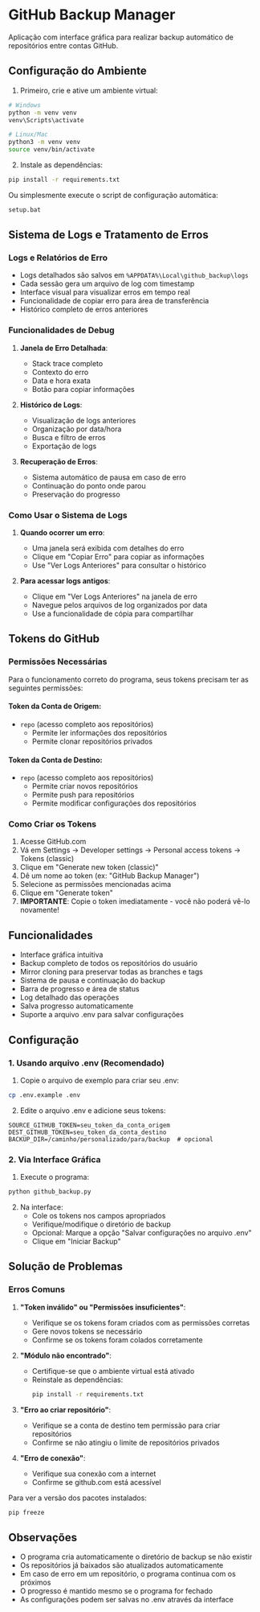 # GitHub Backup Manager

Aplicação com interface gráfica para realizar backup automático de repositórios entre contas GitHub.

## Configuração do Ambiente

1. Primeiro, crie e ative um ambiente virtual:

```bash
# Windows
python -m venv venv
venv\Scripts\activate

# Linux/Mac
python3 -m venv venv
source venv/bin/activate
```

2. Instale as dependências:
```bash
pip install -r requirements.txt
```

Ou simplesmente execute o script de configuração automática:
```bash
setup.bat
```

## Sistema de Logs e Tratamento de Erros

### Logs e Relatórios de Erro
- Logs detalhados são salvos em `%APPDATA%\Local\github_backup\logs`
- Cada sessão gera um arquivo de log com timestamp
- Interface visual para visualizar erros em tempo real
- Funcionalidade de copiar erro para área de transferência
- Histórico completo de erros anteriores

### Funcionalidades de Debug
1. **Janela de Erro Detalhada**:
   - Stack trace completo
   - Contexto do erro
   - Data e hora exata
   - Botão para copiar informações

2. **Histórico de Logs**:
   - Visualização de logs anteriores
   - Organização por data/hora
   - Busca e filtro de erros
   - Exportação de logs

3. **Recuperação de Erros**:
   - Sistema automático de pausa em caso de erro
   - Continuação do ponto onde parou
   - Preservação do progresso

### Como Usar o Sistema de Logs

1. **Quando ocorrer um erro**:
   - Uma janela será exibida com detalhes do erro
   - Clique em "Copiar Erro" para copiar as informações
   - Use "Ver Logs Anteriores" para consultar o histórico

2. **Para acessar logs antigos**:
   - Clique em "Ver Logs Anteriores" na janela de erro
   - Navegue pelos arquivos de log organizados por data
   - Use a funcionalidade de cópia para compartilhar

## Tokens do GitHub

### Permissões Necessárias

Para o funcionamento correto do programa, seus tokens precisam ter as seguintes permissões:

#### Token da Conta de Origem:
- `repo` (acesso completo aos repositórios)
  - Permite ler informações dos repositórios
  - Permite clonar repositórios privados

#### Token da Conta de Destino:
- `repo` (acesso completo aos repositórios)
  - Permite criar novos repositórios
  - Permite push para repositórios
  - Permite modificar configurações dos repositórios

### Como Criar os Tokens

1. Acesse GitHub.com
2. Vá em Settings → Developer settings → Personal access tokens → Tokens (classic)
3. Clique em "Generate new token (classic)"
4. Dê um nome ao token (ex: "GitHub Backup Manager")
5. Selecione as permissões mencionadas acima
6. Clique em "Generate token"
7. **IMPORTANTE**: Copie o token imediatamente - você não poderá vê-lo novamente!

## Funcionalidades

- Interface gráfica intuitiva
- Backup completo de todos os repositórios do usuário
- Mirror cloning para preservar todas as branches e tags
- Sistema de pausa e continuação do backup
- Barra de progresso e área de status
- Log detalhado das operações
- Salva progresso automaticamente
- Suporte a arquivo .env para salvar configurações

## Configuração

### 1. Usando arquivo .env (Recomendado)

1. Copie o arquivo de exemplo para criar seu .env:
```bash
cp .env.example .env
```

2. Edite o arquivo .env e adicione seus tokens:
```
SOURCE_GITHUB_TOKEN=seu_token_da_conta_origem
DEST_GITHUB_TOKEN=seu_token_da_conta_destino
BACKUP_DIR=/caminho/personalizado/para/backup  # opcional
```

### 2. Via Interface Gráfica

1. Execute o programa:
```bash
python github_backup.py
```

2. Na interface:
   - Cole os tokens nos campos apropriados
   - Verifique/modifique o diretório de backup
   - Opcional: Marque a opção "Salvar configurações no arquivo .env"
   - Clique em "Iniciar Backup"

## Solução de Problemas

### Erros Comuns

1. **"Token inválido" ou "Permissões insuficientes"**:
   - Verifique se os tokens foram criados com as permissões corretas
   - Gere novos tokens se necessário
   - Confirme se os tokens foram colados corretamente

2. **"Módulo não encontrado"**:
   - Certifique-se que o ambiente virtual está ativado
   - Reinstale as dependências:
     ```bash
     pip install -r requirements.txt
     ```

3. **"Erro ao criar repositório"**:
   - Verifique se a conta de destino tem permissão para criar repositórios
   - Confirme se não atingiu o limite de repositórios privados

4. **"Erro de conexão"**:
   - Verifique sua conexão com a internet
   - Confirme se github.com está acessível

Para ver a versão dos pacotes instalados:
```bash
pip freeze
```

## Observações

- O programa cria automaticamente o diretório de backup se não existir
- Os repositórios já baixados são atualizados automaticamente
- Em caso de erro em um repositório, o programa continua com os próximos
- O progresso é mantido mesmo se o programa for fechado
- As configurações podem ser salvas no .env através da interface